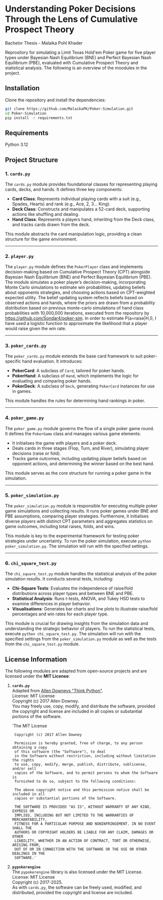 
# Understanding Poker Decisions Through the Lens of Cumulative Prospect Theory

Bachelor Thesis - Malaika Pohl Khader

Reprository for simulating a Limit Texas Hold'em Poker game for five player types under Bayesian Nash Equilibrium (BNE) and Perfect Bayesian Nash Equilibrium (PBE), evaluated with Cumulative Prospect Theory and statistical analysis. The following is an overview of the moodules in the project.

## Installation

Clone the repository and install the dependencies:

```bash
git clone https://github.com/MalaikaPK/Poker-Simulation.git
cd Poker-Simulation
pip install -r requirements.txt
```

## Requirements
Python 3.12


## Project Structure

### 1. `cards.py`
The `cards.py` module provides foundational classes for representing playing cards, decks, and hands. It defines three key components: 
- **Card Class**: Represents individual playing cards with a suit (e.g., Spades, Hearts) and rank (e.g., Ace, 2, 3… King).
- **Deck Class**: Constructs and manipulates a 52-card deck, supporting actions like shuffling and dealing.
- **Hand Class**: Represents a players hand, inheriting from the Deck class, and tracks cards drawn from the deck.

This module abstracts the card manipulation logic, providing a clean structure for the game environment.

---

### 2. `player.py`
The `player.py` module defines the `PokerPlayer` class and implements decision-making based on Cumulative Prospect Theory (CPT) alongside Bayesian Nash Equilibrium (BNE) and Perfect Bayesian Equilibrium (PBE). 
The module simulates a poker player’s decision-making, incorporating Monte Carlo simulations to estimate win probabilities, updating beliefs about opponents strategies, and choosing actions based on CPT-weighted expected utility. 
The belief updating system reflects beliefs based on observed actions and hands, where the priors are drawn from a probability distribution based on previous monte-carlo simulations of hand class probabilities with 10,000,000 iterations, executed from the repository by https://github.com/Sondar4/poker-sim.
In order to estimate P(a=raise|H,I), I have used a logistic function to approximate the likelihood that a player would raise given the win rate.

---

### 3. `poker_cards.py`
The `poker_cards.py` module extends the base card framework to suit poker-specific hand evaluation. It introduces:
- **PokerCard**: A subclass of `Card`, tailored for poker hands.
- **PokerHand**: A subclass of `Hand`, which implements the logic for evaluating and comparing poker hands.
- **PokerDeck**: A subclass of `Deck`, generating `PokerCard` instances for use in games.

This module handles the rules for determining hand rankings in poker.

---

### 4. `poker_game.py`
The `poker_game.py` module governs the flow of a single poker game round. It defines the `PokerGame` class and manages various game elements:
- It initialises the game with players and a poker deck.
- Deals cards in three stages (Flop, Turn, and River), simulating player decisions (raise or fold).
- Tracks game outcomes, including updating player beliefs based on opponent actions, and determining the winner based on the best hand.

This module serves as the core structure for running a poker game in the simulation.

---

### 5. `poker_simulation.py`
The `poker_simulation.py` module is responsible for executing multiple poker game simulations and collecting results. It runs poker games under BNE and PBE assumptions, comparing player strategies.
Furthernore, it initialises diverse players with distinct CPT parameters and aggregates statistics on game outcomes, including total raises, folds, and wins.

This module is key to the experimental framework for testing poker strategies under uncertainty. To run the poker simulation, execute `python poker_simulation.py`. The simulation will run with the specified settings.

---

### 6. `chi_square_test.py`
The `chi_square_test.py` module handles the statistical analysis of the poker simulation results. It conducts several tests, including:
- **Chi-Square Tests**: Evaluates the independence of raise/fold distributions across player types and between BNE and PBE.
- **Statistical Analysis**: Runs t-tests, ANOVA, and Tukey HSD tests to examine differences in player behavior.
- **Visualisations**: Generates bar charts and line plots to illustrate raise/fold percentages and win rates for each player type.

This module is crucial for drawing insights from the simulation data and understanding the strategic behavior of players. To run the statistical tests, execute `python chi_square_test.py`. The simulation will run with the specified settings from the `poker_simulation.py` module as well as the tests from the `chi_square_test.py` module.



## License Information

The following modules are adapted from open-source projects and are licensed under the **MIT License**:

1. **`cards.py`**  
   Adapted from [Allen Downeys "Think Python"](https://github.com/AllenDowney/ThinkPython).  
   License: MIT License  
   Copyright (c) 2017 Allen Downey.  
   You may freely use, copy, modify, and distribute the software, provided the copyright and license are included in all copies or substantial portions of the software.
   
    'The MIT License

        Copyright (c) 2017 Allen Downey

        Permission is hereby granted, free of charge, to any person obtaining a copy
        of this software (the "Software"), to deal
        in the Software without restriction, including without limitation the rights
        to use, copy, modify, merge, publish, distribute, sublicense, and/or sell
        copies of the Software, and to permit persons to whom the Software is
        furnished to do so, subject to the following conditions:

        The above copyright notice and this permission notice shall be included in all
        copies or substantial portions of the Software.

        THE SOFTWARE IS PROVIDED "AS IS", WITHOUT WARRANTY OF ANY KIND, EXPRESS OR
        IMPLIED, INCLUDING BUT NOT LIMITED TO THE WARRANTIES OF MERCHANTABILITY,
        FITNESS FOR A PARTICULAR PURPOSE AND NONINFRINGEMENT. IN NO EVENT SHALL THE
        AUTHORS OR COPYRIGHT HOLDERS BE LIABLE FOR ANY CLAIM, DAMAGES OR OTHER
        LIABILITY, WHETHER IN AN ACTION OF CONTRACT, TORT OR OTHERWISE, ARISING FROM,
        OUT OF OR IN CONNECTION WITH THE SOFTWARE OR THE USE OR OTHER DEALINGS IN THE
        SOFTWARE.'


2. **`pypokerengine`**  
   The `pypokerengine` library is also licensed under the MIT License.  
   License: MIT License  
   Copyright (c) 2017-2025.  
   As with `cards.py`, the software can be freely used, modified, and distributed, provided the copyright and license are included.